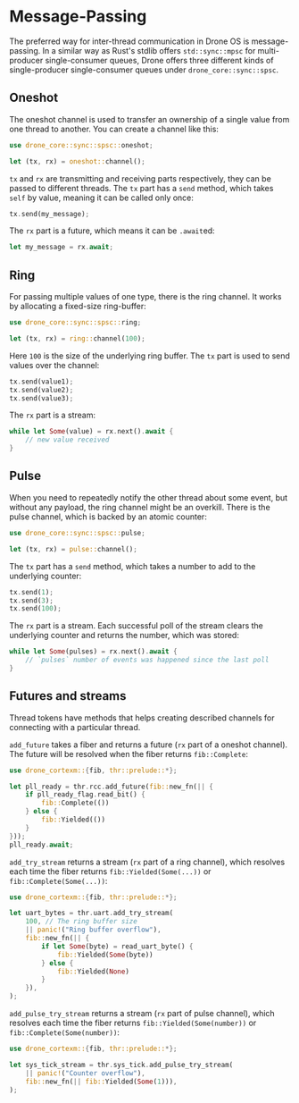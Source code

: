 # Message-Passing

The preferred way for inter-thread communication in Drone OS is
message-passing. In a similar way as Rust's stdlib offers `std::sync::mpsc` for
multi-producer single-consumer queues, Drone offers three different kinds of
single-producer single-consumer queues under `drone_core::sync::spsc`.

## Oneshot

The oneshot channel is used to transfer an ownership of a single value from one
thread to another. You can create a channel like this:

```rust
use drone_core::sync::spsc::oneshot;

let (tx, rx) = oneshot::channel();
```

`tx` and `rx` are transmitting and receiving parts respectively, they can be
passed to different threads. The `tx` part has a `send` method, which takes
`self` by value, meaning it can be called only once:

```rust
tx.send(my_message);
```

The `rx` part is a future, which means it can be `.await`ed:

```rust
let my_message = rx.await;
```

## Ring

For passing multiple values of one type, there is the ring channel. It works by
allocating a fixed-size ring-buffer:

```rust
use drone_core::sync::spsc::ring;

let (tx, rx) = ring::channel(100);
```

Here `100` is the size of the underlying ring buffer. The `tx` part is used to
send values over the channel:

```rust
tx.send(value1);
tx.send(value2);
tx.send(value3);
```

The `rx` part is a stream:

```rust
while let Some(value) = rx.next().await {
    // new value received
}
```

## Pulse

When you need to repeatedly notify the other thread about some event, but
without any payload, the ring channel might be an overkill. There is the pulse
channel, which is backed by an atomic counter:

```rust
use drone_core::sync::spsc::pulse;

let (tx, rx) = pulse::channel();
```

The `tx` part has a `send` method, which takes a number to add to the underlying
counter:

```rust
tx.send(1);
tx.send(3);
tx.send(100);
```

The `rx` part is a stream. Each successful poll of the stream clears the
underlying counter and returns the number, which was stored:

```rust
while let Some(pulses) = rx.next().await {
    // `pulses` number of events was happened since the last poll
}
```

## Futures and streams

Thread tokens have methods that helps creating described channels for connecting
with a particular thread.

`add_future` takes a fiber and returns a future (`rx` part of a oneshot
channel). The future will be resolved when the fiber returns `fib::Complete`:

```rust
use drone_cortexm::{fib, thr::prelude::*};

let pll_ready = thr.rcc.add_future(fib::new_fn(|| {
    if pll_ready_flag.read_bit() {
        fib::Complete(())
    } else {
        fib::Yielded(())
    }
}));
pll_ready.await;
```

`add_try_stream` returns a stream (`rx` part of a ring channel), which resolves
each time the fiber returns `fib::Yielded(Some(...))` or
`fib::Complete(Some(...))`:

```rust
use drone_cortexm::{fib, thr::prelude::*};

let uart_bytes = thr.uart.add_try_stream(
    100, // The ring buffer size
    || panic!("Ring buffer overflow"),
    fib::new_fn(|| {
        if let Some(byte) = read_uart_byte() {
            fib::Yielded(Some(byte))
        } else {
            fib::Yielded(None)
        }
    }),
);
```

`add_pulse_try_stream` returns a stream (`rx` part of pulse channel), which
resolves each time the fiber returns `fib::Yielded(Some(number))` or
`fib::Complete(Some(number))`:

```rust
use drone_cortexm::{fib, thr::prelude::*};

let sys_tick_stream = thr.sys_tick.add_pulse_try_stream(
    || panic!("Counter overflow"),
    fib::new_fn(|| fib::Yielded(Some(1))),
);
```
